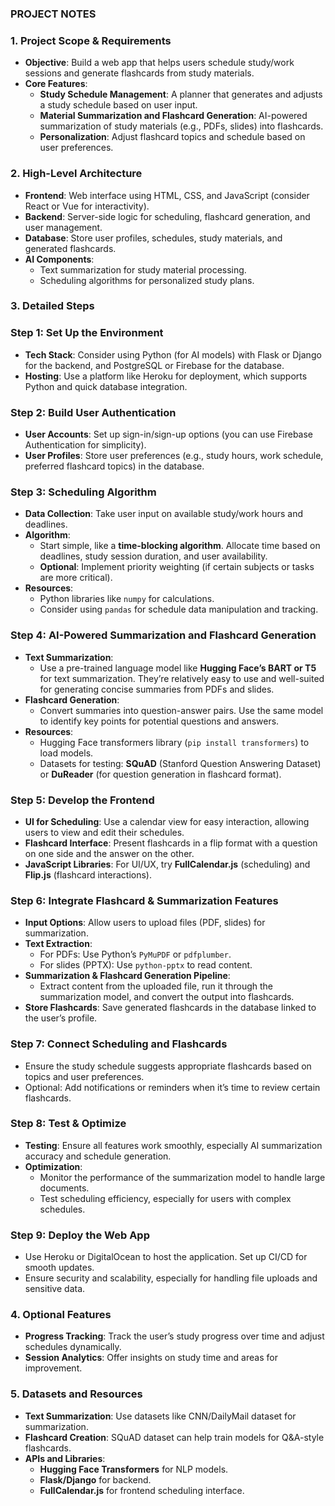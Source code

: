 ### PROJECT NOTES

### 1. **Project Scope & Requirements**

- **Objective**: Build a web app that helps users schedule study/work sessions and generate flashcards from study materials.
- **Core Features**:
    - **Study Schedule Management**: A planner that generates and adjusts a study schedule based on user input.
    - **Material Summarization and Flashcard Generation**: AI-powered summarization of study materials (e.g., PDFs, slides) into flashcards.
    - **Personalization**: Adjust flashcard topics and schedule based on user preferences.

### 2. **High-Level Architecture**

- **Frontend**: Web interface using HTML, CSS, and JavaScript (consider React or Vue for interactivity).
- **Backend**: Server-side logic for scheduling, flashcard generation, and user management.
- **Database**: Store user profiles, schedules, study materials, and generated flashcards.
- **AI Components**:
    - Text summarization for study material processing.
    - Scheduling algorithms for personalized study plans.

### 3. **Detailed Steps**

### Step 1: Set Up the Environment

- **Tech Stack**: Consider using Python (for AI models) with Flask or Django for the backend, and PostgreSQL or Firebase for the database.
- **Hosting**: Use a platform like Heroku for deployment, which supports Python and quick database integration.

### Step 2: Build User Authentication

- **User Accounts**: Set up sign-in/sign-up options (you can use Firebase Authentication for simplicity).
- **User Profiles**: Store user preferences (e.g., study hours, work schedule, preferred flashcard topics) in the database.

### Step 3: Scheduling Algorithm

- **Data Collection**: Take user input on available study/work hours and deadlines.
- **Algorithm**:
    - Start simple, like a **time-blocking algorithm**. Allocate time based on deadlines, study session duration, and user availability.
    - **Optional**: Implement priority weighting (if certain subjects or tasks are more critical).
- **Resources**:
    - Python libraries like `numpy` for calculations.
    - Consider using `pandas` for schedule data manipulation and tracking.

### Step 4: AI-Powered Summarization and Flashcard Generation

- **Text Summarization**:
    - Use a pre-trained language model like **Hugging Face’s BART or T5** for text summarization. They’re relatively easy to use and well-suited for generating concise summaries from PDFs and slides.
- **Flashcard Generation**:
    - Convert summaries into question-answer pairs. Use the same model to identify key points for potential questions and answers.
- **Resources**:
    - Hugging Face transformers library (`pip install transformers`) to load models.
    - Datasets for testing: **SQuAD** (Stanford Question Answering Dataset) or **DuReader** (for question generation in flashcard format).

### Step 5: Develop the Frontend

- **UI for Scheduling**: Use a calendar view for easy interaction, allowing users to view and edit their schedules.
- **Flashcard Interface**: Present flashcards in a flip format with a question on one side and the answer on the other.
- **JavaScript Libraries**: For UI/UX, try **FullCalendar.js** (scheduling) and **Flip.js** (flashcard interactions).

### Step 6: Integrate Flashcard & Summarization Features

- **Input Options**: Allow users to upload files (PDF, slides) for summarization.
- **Text Extraction**:
    - For PDFs: Use Python’s `PyMuPDF` or `pdfplumber`.
    - For slides (PPTX): Use `python-pptx` to read content.
- **Summarization & Flashcard Generation Pipeline**:
    - Extract content from the uploaded file, run it through the summarization model, and convert the output into flashcards.
- **Store Flashcards**: Save generated flashcards in the database linked to the user’s profile.

### Step 7: Connect Scheduling and Flashcards

- Ensure the study schedule suggests appropriate flashcards based on topics and user preferences.
- Optional: Add notifications or reminders when it’s time to review certain flashcards.

### Step 8: Test & Optimize

- **Testing**: Ensure all features work smoothly, especially AI summarization accuracy and schedule generation.
- **Optimization**:
    - Monitor the performance of the summarization model to handle large documents.
    - Test scheduling efficiency, especially for users with complex schedules.

### Step 9: Deploy the Web App

- Use Heroku or DigitalOcean to host the application. Set up CI/CD for smooth updates.
- Ensure security and scalability, especially for handling file uploads and sensitive data.

### 4. **Optional Features**

- **Progress Tracking**: Track the user’s study progress over time and adjust schedules dynamically.
- **Session Analytics**: Offer insights on study time and areas for improvement.

### 5. **Datasets and Resources**

- **Text Summarization**: Use datasets like CNN/DailyMail dataset for summarization.
- **Flashcard Creation**: SQuAD dataset can help train models for Q&A-style flashcards.
- **APIs and Libraries**:
    - **Hugging Face Transformers** for NLP models.
    - **Flask/Django** for backend.
    - **FullCalendar.js** for frontend scheduling interface.
